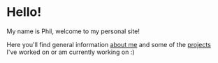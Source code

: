 # Hello!

My name is Phil, welcome to my personal site!

Here you'll find general information [about me](about "Go to About Me!") and some of the [projects](projects "Go to projects!")  
I've worked on or am currently working on :)

